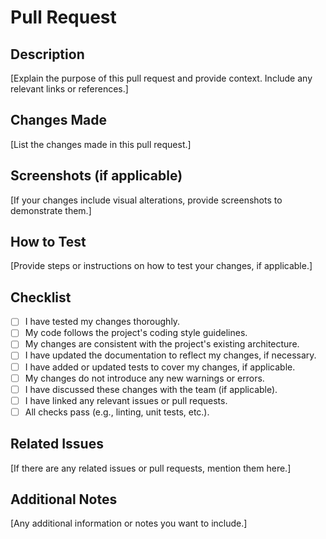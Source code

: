 # Pull Request

## Description
[Explain the purpose of this pull request and provide context. Include any relevant links or references.]

## Changes Made
[List the changes made in this pull request.]

## Screenshots (if applicable)
[If your changes include visual alterations, provide screenshots to demonstrate them.]

## How to Test
[Provide steps or instructions on how to test your changes, if applicable.]

## Checklist
- [ ] I have tested my changes thoroughly.
- [ ] My code follows the project's coding style guidelines.
- [ ] My changes are consistent with the project's existing architecture.
- [ ] I have updated the documentation to reflect my changes, if necessary.
- [ ] I have added or updated tests to cover my changes, if applicable.
- [ ] My changes do not introduce any new warnings or errors.
- [ ] I have discussed these changes with the team (if applicable).
- [ ] I have linked any relevant issues or pull requests.
- [ ] All checks pass (e.g., linting, unit tests, etc.).

## Related Issues
[If there are any related issues or pull requests, mention them here.]

## Additional Notes
[Any additional information or notes you want to include.]


